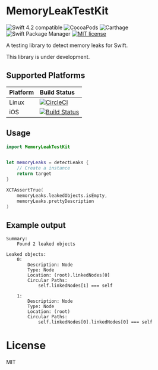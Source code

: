 # MemoryLeakTestKit

![Swift 4.2 compatible](https://img.shields.io/badge/Swift%20version-4.2-green.svg)
![CocoaPods](https://img.shields.io/cocoapods/v/MemoryLeakTestKit.svg)
![Carthage](https://img.shields.io/badge/Carthage-compatible-green.svg)
![Swift Package Manager](https://img.shields.io/badge/SPM-compatible-green.svg)
[![MIT license](https://img.shields.io/badge/lisence-MIT-yellow.svg)](https://github.com/Kuniwak/MemoryLeakTestKit/blob/master/LICENSE)

A testing library to detect memory leaks for Swift.

This library is under development.


## Supported Platforms

| Platform | Build Status |
|:---------|:-------------|
| Linux    | [![CircleCI](https://circleci.com/gh/Kuniwak/MemoryLeakTestKit/tree/master.svg?style=svg)](https://circleci.com/gh/Kuniwak/MemoryLeakTestKit/tree/master) |
| iOS      | [![Build Status](https://app.bitrise.io/app/457e68f44175b9c9/status.svg?token=AHKnQJD43MfDtDeh8-88Nw&branch=master)](https://app.bitrise.io/app/457e68f44175b9c9) |


## Usage

```swift
import MemoryLeakTestKit


let memoryLeaks = detectLeaks {
    // Create a instance
    return target
}

XCTAssertTrue(
    memoryLeaks.leakedObjects.isEmpty,
    memoryLeaks.prettyDescription
)
```


## Example output

```
Summary:
    Found 2 leaked objects

Leaked objects:
    0:
        Description: Node
        Type: Node
        Location: (root).linkedNodes[0]
        Circular Paths: 
            self.linkedNodes[1] === self
    
    1:
        Description: Node
        Type: Node
        Location: (root)
        Circular Paths: 
            self.linkedNodes[0].linkedNodes[0] === self
```


# License

MIT
